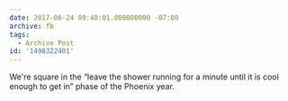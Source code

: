 ```yaml
---
date: 2017-06-24 09:40:01.000000000 -07:00
archive: fb
tags: 
  - Archive Post
id: '1498322401'
---
```


We're square in the “leave the shower running for a minute until it is cool enough to get in” phase of the Phoenix year.
